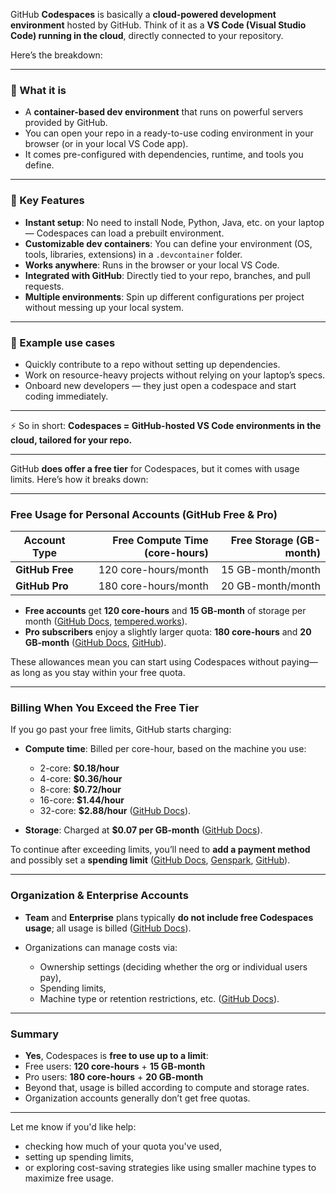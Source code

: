 GitHub **Codespaces** is basically a **cloud-powered development environment** hosted by GitHub.
Think of it as a **VS Code (Visual Studio Code) running in the cloud**, directly connected to your repository.

Here’s the breakdown:

---

### 🔹 What it is

* A **container-based dev environment** that runs on powerful servers provided by GitHub.
* You can open your repo in a ready-to-use coding environment in your browser (or in your local VS Code app).
* It comes pre-configured with dependencies, runtime, and tools you define.

---

### 🔹 Key Features

* **Instant setup**: No need to install Node, Python, Java, etc. on your laptop — Codespaces can load a prebuilt environment.
* **Customizable dev containers**: You can define your environment (OS, tools, libraries, extensions) in a `.devcontainer` folder.
* **Works anywhere**: Runs in the browser or your local VS Code.
* **Integrated with GitHub**: Directly tied to your repo, branches, and pull requests.
* **Multiple environments**: Spin up different configurations per project without messing up your local system.

---

### 🔹 Example use cases

* Quickly contribute to a repo without setting up dependencies.
* Work on resource-heavy projects without relying on your laptop’s specs.
* Onboard new developers — they just open a codespace and start coding immediately.

---

⚡ So in short:
**Codespaces = GitHub-hosted VS Code environments in the cloud, tailored for your repo.**

---

GitHub **does offer a free tier** for Codespaces, but it comes with usage limits. Here’s how it breaks down:

---

### Free Usage for Personal Accounts (GitHub Free & Pro)

| Account Type    | Free Compute Time (core-hours) | Free Storage (GB-month) |
| --------------- | -----------------------------: | ----------------------: |
| **GitHub Free** |           120 core-hours/month |       15 GB-month/month |
| **GitHub Pro**  |           180 core-hours/month |       20 GB-month/month |

* **Free accounts** get **120 core-hours** and **15 GB-month** of storage per month ([GitHub Docs][1], [tempered.works][2]).
* **Pro subscribers** enjoy a slightly larger quota: **180 core-hours** and **20 GB-month** ([GitHub Docs][1], [GitHub][3]).

These allowances mean you can start using Codespaces without paying—as long as you stay within your free quota.

---

### Billing When You Exceed the Free Tier

If you go past your free limits, GitHub starts charging:

* **Compute time**: Billed per core-hour, based on the machine you use:

  * 2-core: **\$0.18/hour**
  * 4-core: **\$0.36/hour**
  * 8-core: **\$0.72/hour**
  * 16-core: **\$1.44/hour**
  * 32-core: **\$2.88/hour** ([GitHub Docs][4]).

* **Storage**: Charged at **\$0.07 per GB-month** ([GitHub Docs][4]).

To continue after exceeding limits, you’ll need to **add a payment method** and possibly set a **spending limit** ([GitHub Docs][1], [Genspark][5], [GitHub][3]).

---

### Organization & Enterprise Accounts

* **Team** and **Enterprise** plans typically **do not include free Codespaces usage**; all usage is billed ([GitHub Docs][1]).
* Organizations can manage costs via:

  * Ownership settings (deciding whether the org or individual users pay),
  * Spending limits,
  * Machine type or retention restrictions, etc. ([GitHub Docs][6]).

---

### Summary

* **Yes**, Codespaces is **free to use up to a limit**:
* Free users: **120 core-hours** + **15 GB-month**
* Pro users: **180 core-hours** + **20 GB-month**
* Beyond that, usage is billed according to compute and storage rates.
* Organization accounts generally don’t get free quotas.

---

Let me know if you'd like help:

* checking how much of your quota you've used,
* setting up spending limits,
* or exploring cost-saving strategies like using smaller machine types to maximize free usage.

[1]: https://docs.github.com/billing/managing-billing-for-your-products/managing-billing-for-github-codespaces/about-billing-for-github-codespaces?utm_source=chatgpt.com "GitHub Codespaces billing"
[2]: https://tempered.works/posts/2025/06/07/github-codespaces-one-year-later/?utm_source=chatgpt.com "GitHub Codespaces, one year later - Tempered Works Ltd."
[3]: https://github.com/orgs/community/discussions/38697?utm_source=chatgpt.com "GitHub Codespaces for personal accounts FAQ"
[4]: https://docs.github.com/pt/enterprise-cloud%40latest/billing/managing-billing-for-your-products/about-billing-for-github-codespaces?utm_source=chatgpt.com "About billing for GitHub Codespaces"
[5]: https://www.genspark.ai/spark/understanding-github-codespaces-free-usage/4ba26f4f-e54d-4a61-a303-1e48d3f15d83?utm_source=chatgpt.com "Understanding GitHub Codespaces Free Usage - Genspark"
[6]: https://docs.github.com/en/enterprise-cloud%40latest/codespaces/managing-codespaces-for-your-organization/managing-the-cost-of-github-codespaces-in-your-organization?utm_source=chatgpt.com "Managing the cost of GitHub Codespaces in your organization"
